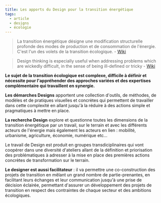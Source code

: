 ```yaml
---
title: Les apports du Design pour la transition énergétique
tags:
  - article
  - designs
  - écologie
---
```

> La transition énergétique désigne une modification structurelle profonde des modes de production et de consommation de l'énergie. C'est l'un des volets de la transition écologique. - [Wiki](https://fr.wikipedia.org/wiki/Transition_%C3%A9nerg%C3%A9tique)

> Design thinking is especially useful when addressing problems which are wickedly difficult, in the sense of being ill-defined or tricky - [Wiki](https://en.wikipedia.org/wiki/Design_thinking#Wicked_problems)

**Le sujet de la transition écologique est complexe, difficile à définir et nécessite pour l'appréhender des approches variées et des expertises complémentaire qui travaillent en synergie.**

**Les démarches Designs** apportent une collection d'outils, de méthodes, de modèles et de pratiques visuelles et concrètes qui permettent de travailler dans cette complexité en allant jusqu'à la réduire à des actions simple et pragmatiques à mettre en place.

**La recherche Design** explore et questionne toutes les dimensions de la transition énergétique par un travail, sur le terrain et avec les différents acteurs de l'énergie mais également les acteurs en lien : mobilité, urbanisme, agriculture, économie, numérique etc...

Le travail de Design est produit en groupes transdiciplinaires qui vont coopérer dans une diversité d'ateliers allant de la définition et priorisation des problématiques à adresser à la mise en place des premières actions concrètes de transformation sur le terrain.

**Le designer est aussi facilitateur** : il va permettre une co-construction des projets de transition en mêlant un grand nombre de partie-prenantes, en facilitant leurs échanges et leur communication jusqu'à une prise de décision éclairée, permettant d'assurer un développement des projets de transition en respect des contraintes de chaque secteur et des ambitions écologiques.